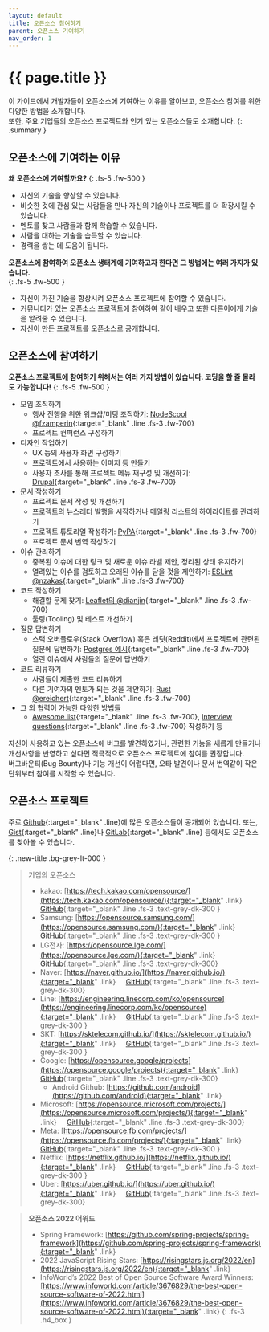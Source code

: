 ```yaml
---
layout: default
title: 오픈소스 참여하기
parent: 오픈소스 기여하기
nav_order: 1
---
```

# {{ page.title }}
이 가이드에서 개발자들이 오픈소스에 기여하는 이유를 알아보고, 오픈소스 참여를 위한 다양한 방법을 소개합니다.<br>
또한, 주요 기업들의 오픈소스 프로젝트와 인기 있는 오픈소스들도 소개합니다.
{: .summary }

## 오픈소스에 기여하는 이유
**왜 오픈소스에 기여할까요?**
{: .fs-5 .fw-500 }
- 자신의 기술을 향상할 수 있습니다.
- 비슷한 것에 관심 있는 사람들을 만나 자신의 기술이나 프로젝트를 더 확장시킬 수 있습니다.
- 멘토를 찾고 사람들과 함께 학습할 수 있습니다.
- 사람을 대하는 기술을 습득할 수 있습니다.
- 경력을 쌓는 데 도움이 됩니다.

**오픈소스에 참여하여 오픈소스 생태계에 기여하고자 한다면 그 방법에는 여러 가지가 있습니다.**<br>
{: .fs-5 .fw-500 }
- 자신이 가진 기술을 향상시켜 오픈소스 프로젝트에 참여할 수 있습니다.
- 커뮤니티가 있는 오픈소스 프로젝트에 참여하여 같이 배우고 또한 다른이에게 기술을 알려줄 수 있습니다.
- 자신이 만든 프로젝트를 오픈소스로 공개합니다.

## 오픈소스에 참여하기
**오픈소스 프로젝트에 참여하기 위해서는 여러 가지 방법이 있습니다. 코딩을 할 줄 몰라도 가능합니다!**
{: .fs-5 .fw-500 }
- 모임 조직하기
  - 행사 진행을 위한 워크샵/미팅 조직하기: [NodeScool @fzamperin](https://github.com/nodeschool/organizers/issues/406){:target="_blank" .line .fs-3 .fw-700}
  - 프로젝트 컨퍼런스 구성하기
- 디자인 작업하기
  - UX 등의 사용자 화면 구성하기 
  - 프로젝트에서 사용하는 이미지 등 만들기 
  - 사용자 조사를 통해 프로젝트 메뉴 재구성 및 개선하기: [Drupal](https://www.drupal.org/community-initiatives/drupal-core/usability){:target="_blank" .line .fs-3 .fw-700}
- 문서 작성하기
  - 프로젝트 문서 작성 및 개선하기
  - 프로젝트의 뉴스레터 발행을 시작하거나 메일링 리스트의 하이라이트를 관리하기 
  - 프로젝트 튜토리얼 작성하기: [PyPA](https://github.com/pypa/python-packaging-user-guide/issues/194){:target="_blank" .line .fs-3 .fw-700}
  - 프로젝트 문서 번역 작성하기
- 이슈 관리하기
  - 중복된 이슈에 대한 링크 및 새로운 이슈 라벨 제안, 정리된 상태 유지하기 
  - 열려있는 이슈를 검토하고 오래된 이슈를 닫을 것을 제안하기: [ESLint @nzakas](https://github.com/eslint/eslint/issues/6765){:target="_blank" .line .fs-3 .fw-700}
- 코드 작성하기
  - 해결할 문제 찾기: [Leaflet의 @dianjin](https://github.com/Leaflet/Leaflet/issues/4528#issuecomment-216520560){:target="_blank" .line .fs-3 .fw-700}
  - 툴링(Tooling) 및 테스트 개선하기
- 질문 답변하기
  - 스택 오버플로우(Stack Overflow) 혹은 레딧(Reddit)에서 프로젝트에 관련된 질문에 답변하기: [Postgres 예시](http://stackoverflow.com/questions/18664074/getting-error-peer-authentication-failed-for-user-postgres-when-trying-to-ge){:target="_blank" .line .fs-3 .fw-700}
  - 열린 이슈에서 사람들의 질문에 답변하기
- 코드 리뷰하기
  - 사람들이 제출한 코드 리뷰하기
  - 다른 기여자의 멘토가 되는 것을 제안하기: [Rust @ereichert](https://github.com/rust-lang/book/issues/123#issuecomment-238049666){:target="_blank" .line .fs-3 .fw-700}
- 그 외 협력이 가능한 다양한 방법들
  - [Awesome list](https://github.com/sindresorhus/awesome){:target="_blank" .line .fs-3 .fw-700}, [Interview questions](https://github.com/h5bp/Front-end-Developer-Interview-Questions){:target="_blank" .line .fs-3 .fw-700} 작성하기 등

자신이 사용하고 있는 오픈소스에 버그를 발견하였거나, 관련한 기능을 새롭게 만들거나 개선사항을 반영하고 싶다면 적극적으로 오픈소스 프로젝트에 참여를 권장합니다.<br>
버그바운티(Bug Bounty)나 기능 개선이 어렵다면, 오타 발견이나 문서 번역같이 작은 단위부터 참여를 시작할 수 있습니다.

## 오픈소스 프로젝트
주로 [Github](https://github.com/){:target="_blank" .line}에 많은 오픈소스들이 공개되어 있습니다. 
또는, [Gist](https://gist.github.com/){:target="_blank" .line}나 [GitLab](https://gitlab.com/){:target="_blank" .line} 등에서도 오픈소스를 찾아볼 수 있습니다.

{: .new-title .bg-grey-lt-000 }
> 기업의 오픈소스
>* kakao: [https://tech.kakao.com/opensource/](https://tech.kakao.com/opensource/){:target="_blank" .link} [<img src="https://t1.kakaocdn.net/olive/assets/login/ico_github.png" width="16" height="16" class="github_img">GitHub](https://github.com/kakao){:target="_blank" .line .fs-3 .text-grey-dk-300 }
> * Samsung: [https://opensource.samsung.com/](https://opensource.samsung.com/){:target="_blank" .link} [<img src="https://t1.kakaocdn.net/olive/assets/login/ico_github.png" width="16" height="16" class="github_img">GitHub](https://github.com/samsung){:target="_blank" .line .fs-3 .text-grey-dk-300 }
> * LG전자: [https://opensource.lge.com/](https://opensource.lge.com/){:target="_blank" .link} [<img src="https://t1.kakaocdn.net/olive/assets/login/ico_github.png" width="16" height="16" class="github_img">GitHub](https://github.com/LGE-OSS){:target="_blank" .line .fs-3 .text-grey-dk-300}
> * Naver: [https://naver.github.io/](https://naver.github.io/){:target="_blank" .link} [<img src="https://t1.kakaocdn.net/olive/assets/login/ico_github.png" width="16" height="16" class="github_img">GitHub](https://github.com/naver){:target="_blank" .line .fs-3 .text-grey-dk-300}
> * Line: [https://engineering.linecorp.com/ko/opensource](https://engineering.linecorp.com/ko/opensource){:target="_blank" .link} [<img src="https://t1.kakaocdn.net/olive/assets/login/ico_github.png" width="16" height="16" class="github_img">GitHub](https://github.com/line){:target="_blank" .line .fs-3 .text-grey-dk-300 }
> * SKT: [https://sktelecom.github.io/](https://sktelecom.github.io/){:target="_blank" .link}  [<img src="https://t1.kakaocdn.net/olive/assets/login/ico_github.png" width="16" height="16" class="github_img">GitHub](https://github.com/sktelecom/){:target="_blank" .line .fs-3 .text-grey-dk-300 }
> * Google: [https://opensource.google/projects](https://opensource.google/projects){:target="_blank" .link} [<img src="https://t1.kakaocdn.net/olive/assets/login/ico_github.png" width="16" height="16" class="github_img">GitHub](https://github.com/google){:target="_blank" .line .fs-3 .text-grey-dk-300}
>   - Android Github: [https://github.com/android](https://github.com/android){:target="_blank" .link}
> * Microsoft: [https://opensource.microsoft.com/projects/](https://opensource.microsoft.com/projects/){:target="_blank" .link} [<img src="https://t1.kakaocdn.net/olive/assets/login/ico_github.png" width="16" height="16" class="github_img">GitHub](https://github.com/microsoft){:target="_blank" .line .fs-3 .text-grey-dk-300}
> * Meta: [https://opensource.fb.com/projects/](https://opensource.fb.com/projects/){:target="_blank" .link} [<img src="https://t1.kakaocdn.net/olive/assets/login/ico_github.png" width="16" height="16" class="github_img">GitHub](https://github.com/facebook){:target="_blank" .line .fs-3 .text-grey-dk-300 }
> * Netflix: [https://netflix.github.io/](https://netflix.github.io/){:target="_blank" .link} [<img src="https://t1.kakaocdn.net/olive/assets/login/ico_github.png" width="16" height="16" class="github_img">GitHub](https://github.com/netflix){:target="_blank" .line .fs-3 .text-grey-dk-300 }
> * Uber: [https://uber.github.io/](https://uber.github.io/){:target="_blank" .link} [<img src="https://t1.kakaocdn.net/olive/assets/login/ico_github.png" width="16" height="16" class="github_img">GitHub](https://github.com/uber){:target="_blank" .line .fs-3 .text-grey-dk-300}

> **오픈소스 2022 어워드**
>  - Spring Framework: [https://github.com/spring-projects/spring-framework](https://github.com/spring-projects/spring-framework){:target="_blank" .link} 
> - 2022 JavaScript Rising Stars: [https://risingstars.js.org/2022/en](https://risingstars.js.org/2022/en){:target="_blank" .link} 
> - InfoWorld’s 2022 Best of Open Source Software Award Winners: [https://www.infoworld.com/article/3676829/the-best-open-source-software-of-2022.html](https://www.infoworld.com/article/3676829/the-best-open-source-software-of-2022.html){:target="_blank" .link}
{: .fs-3 .h4_box }
